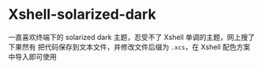 # Xshell-solarized-dark

一直喜欢终端下的 solarized dark 主题，忍受不了 Xshell 单调的主题，网上搜了下果然有
把代码保存到文本文件，并修改文件后缀为 `.xcs`，在 Xshell 配色方案中导入即可使用
